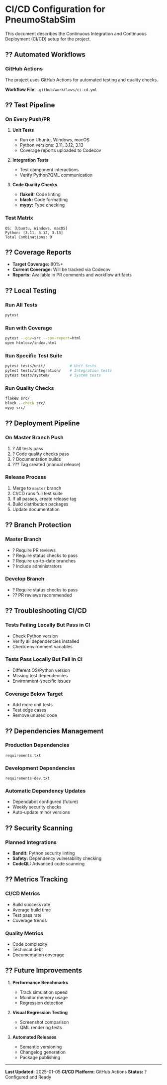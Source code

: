 # CI/CD Configuration for PneumoStabSim

This document describes the Continuous Integration and Continuous Deployment (CI/CD) setup for the project.

## ?? Automated Workflows

### GitHub Actions

The project uses GitHub Actions for automated testing and quality checks.

**Workflow File:** `.github/workflows/ci-cd.yml`

## ?? Test Pipeline

### On Every Push/PR

1. **Unit Tests**
   - Run on Ubuntu, Windows, macOS
   - Python versions: 3.11, 3.12, 3.13
   - Coverage reports uploaded to Codecov

2. **Integration Tests**
   - Test component interactions
   - Verify Python?QML communication

3. **Code Quality Checks**
   - **flake8:** Code linting
   - **black:** Code formatting
   - **mypy:** Type checking

### Test Matrix

```
OS: [Ubuntu, Windows, macOS]
Python: [3.11, 3.12, 3.13]
Total Combinations: 9
```

## ?? Coverage Reports

- **Target Coverage:** 80%+
- **Current Coverage:** Will be tracked via Codecov
- **Reports:** Available in PR comments and workflow artifacts

## ?? Local Testing

### Run All Tests
```bash
pytest
```

### Run with Coverage
```bash
pytest --cov=src --cov-report=html
open htmlcov/index.html
```

### Run Specific Test Suite
```bash
pytest tests/unit/           # Unit tests
pytest tests/integration/    # Integration tests
pytest tests/system/         # System tests
```

### Run Quality Checks
```bash
flake8 src/
black --check src/
mypy src/
```

## ?? Deployment Pipeline

### On Master Branch Push

1. ? All tests pass
2. ? Code quality checks pass
3. ? Documentation builds
4. ??? Tag created (manual release)

### Release Process

1. Merge to `master` branch
2. CI/CD runs full test suite
3. If all passes, create release tag
4. Build distribution packages
5. Update documentation

## ?? Branch Protection

### Master Branch

- ? Require PR reviews
- ? Require status checks to pass
- ? Require up-to-date branches
- ? Include administrators

### Develop Branch

- ? Require status checks to pass
- ?? PR reviews recommended

## ?? Troubleshooting CI/CD

### Tests Failing Locally But Pass in CI

- Check Python version
- Verify all dependencies installed
- Check environment variables

### Tests Pass Locally But Fail in CI

- Different OS/Python version
- Missing test dependencies
- Environment-specific issues

### Coverage Below Target

- Add more unit tests
- Test edge cases
- Remove unused code

## ?? Dependencies Management

### Production Dependencies
```
requirements.txt
```

### Development Dependencies
```
requirements-dev.txt
```

### Automatic Dependency Updates

- Dependabot configured (future)
- Weekly security checks
- Auto-update minor versions

## ?? Security Scanning

### Planned Integrations

- **Bandit:** Python security linting
- **Safety:** Dependency vulnerability checking
- **CodeQL:** Advanced code scanning

## ?? Metrics Tracking

### CI/CD Metrics

- Build success rate
- Average build time
- Test pass rate
- Coverage trends

### Quality Metrics

- Code complexity
- Technical debt
- Documentation coverage

## ?? Future Improvements

1. **Performance Benchmarks**
   - Track simulation speed
   - Monitor memory usage
   - Regression detection

2. **Visual Regression Testing**
   - Screenshot comparison
   - QML rendering tests

3. **Automated Releases**
   - Semantic versioning
   - Changelog generation
   - Package publishing

---

**Last Updated:** 2025-01-05
**CI/CD Platform:** GitHub Actions
**Status:** ? Configured and Ready
